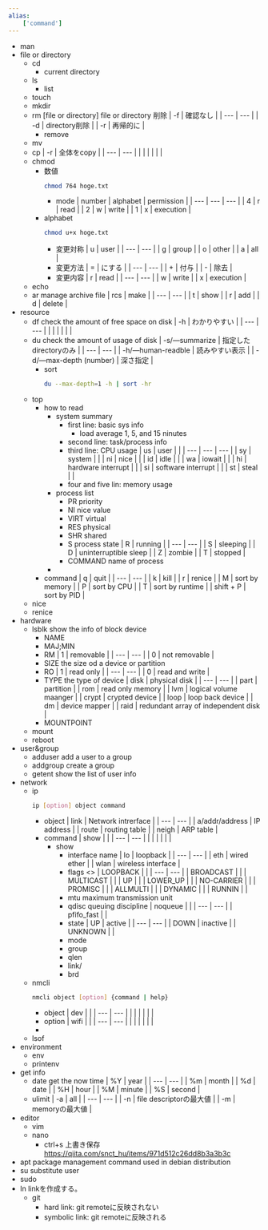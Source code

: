 ```yaml
---
alias:
    ['command']
---
```

- man
- file or directory
	- cd
		- current directory
	- ls
		- list
	- touch
	- mkdir
	- rm [file or directory]
		file or directory 削除 
		| -f | 確認なし |
		| --- | --- |
		| -d | directory削除 |
		| -r | 再帰的に |
		- remove
	- mv
	- cp
		| -r  | 全体をcopy |
		| --- | --- |
		|  |  |
		|  |  |
	- chmod
		- 数値
			```bash
			chmod 764 hoge.txt
			```
			- mode
				| number | alphabet | permission |
				| --- | --- | --- |
				| 4 | r | read |
				| 2 | w | write |
				| 1 | x | execution |
		- alphabet
			```bash
			chmod u+x hoge.txt
			```
			- 変更対称
				| u | user |
				| --- | --- |
				| g | group |
				| o | other |
				| a | all |
			- 変更方法
				| = | にする |
				| --- | --- |
				| + | 付与 |
				| - | 除去 |
			- 変更内容
				| r | read |
				| --- | --- |
				| w | write |
				| x | execution |
	- echo
	- ar
		manage archive file 
		| rcs | make |
		| --- | --- |
		| t | show |
		| r | add |
		| d | delete |
- resource
	- df
		check the amount of free space on disk
		| -h | わかりやすい |
		| --- | --- |
		|  |  |
		|  |  |
	- du
		check the amount of usage of disk
		| -s/—summarize | 指定したdirectoryのみ |
		| --- | --- |
		| -h/—human-readble | 読みやすい表示 |
		| -d/—max-depth (number) | 深さ指定 |
		- sort
			```bash
			du --max-depth=1 -h | sort -hr
			```
	- top
		- how to read
			- system summary
				- first line: basic sys info
					- load average
						1, 5, and 15 ninutes
				- second line: task/process info
				- third line: CPU usage
					| us | user |  |
					| --- | --- | --- |
					| sy | system |  |
					| ni | nice  |  |
					| id | idle |  |
					| wa | iowait |  |
					| hi | hardware interrupt |  |
					| si | software interrupt |  |
					| st | steal |  |
				- four and five lin: memory usage
			- process list
				- PR priority
				- NI nice value
				- VIRT virtual
				- RES physical
				- SHR shared
				- S process state
					| R | running |
					| --- | --- |
					| S | sleeping |
					| D | uninterruptible sleep |
					| Z | zombie |
					| T | stopped |
				- COMMAND
					name of process
			- 
		- command
			| q | quit |
			| --- | --- |
			| k | kill |
			| r | renice |
			| M | sort by memory |
			| P | sort by CPU |
			| T | sort by runtime |
			| shift + P | sort by PID |
	- nice
	- renice
- hardware
	- lsblk
		show the info of block device 
		- NAME
		- MAJ;MIN
		- RM
			| 1 | removable |
			| --- | --- |
			| 0 | not removable |
		- SIZE
			the size od a device or partition
		- RO
			| 1 | read only |
			| --- | --- |
			| 0 | read and write |
		- TYPE
			the type of device
			| disk | physical disk |
			| --- | --- |
			| part | partition |
			| rom | read only memory |
			| lvm | logical volume maanger |
			| crypt | crypted device |
			| loop | loop back  device |
			| dm | device mapper |
			| raid | redundant array of independent disk |
		- MOUNTPOINT
	- mount
	- reboot
- user&group
	- adduser
		add a user to a group
	- addgroup
		create a group
	- getent
		show the list of user info
- network
	- ip
		```bash
		ip [option] object command
		```
		- object
			| link | Network intrerface |
			| --- | --- |
			| a/addr/address | IP address |
			| route | routing table |
			| neigh | ARP table |
		- command
			| show |  |
			| --- | --- |
			|  |  |
			|  |  |
			- show
				- interface name
					| lo | loopback |
					| --- | --- |
					| eth | wired ether |
					| wlan | wireless interface |
				- flags <>
					| LOOPBACK |  |
					| --- | --- |
					| BROADCAST |  |
					| MULTICAST |  |
					| UP |  |
					| LOWER_UP |  |
					| NO-CARRIER |  |
					| PROMISC |  |
					| ALLMULTI |  |
					| DYNAMIC |  |
					| RUNNIN |  |
				- mtu
					maximum transmission unit
				- qdisc
					queuing discipline
					| noqueue |  |
					| --- | --- |
					| pfifo_fast |  |
				- state
					| UP | active |
					| --- | --- |
					| DOWN | inactive |
					| UNKNOWN |  |
				- mode
				- group
				- qlen
				- link/
				- brd
	- nmcli
		```bash
		nmcli object [option] {command | help}
		```
		- object
			| dev |  |
			| --- | --- |
			|  |  |
			|  |  |
		- option
			| wifi |  |
			| --- | --- |
			|  |  |
			|  |  |
		- 
	- lsof
- environment
	- env
	- printenv
- get info
	- date
		get the now time
		| %Y | year |
		| --- | --- |
		| %m | month |
		| %d | date |
		| %H | hour |
		| %M | minute |
		| %S | second |
	- ulimit
		| -a | all |
		| --- | --- |
		| -n | file descriptorの最大値 |
		| -m | memoryの最大値 |
- editor
	- vim
	- nano
		- ctrl+s
			上書き保存
		https://qiita.com/snct_hu/items/971d512c26dd8b3a3b3c
- apt
	package management command used in debian distribution 
- su
	substitute user
- sudo
- ln
  linkを作成する。
   - git
	   - hard link: git remoteに反映されない
	   - symbolic link: git remoteに反映される